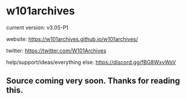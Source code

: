 # w101archives

current version: v3.05-P1

website: https://w101archives.github.io/w101archives/

twitter: https://twitter.com/W101Archives

help/support/ideas/everything else: https://discord.gg/fBG8WxyWsV

Source coming very soon. Thanks for reading this.
---
